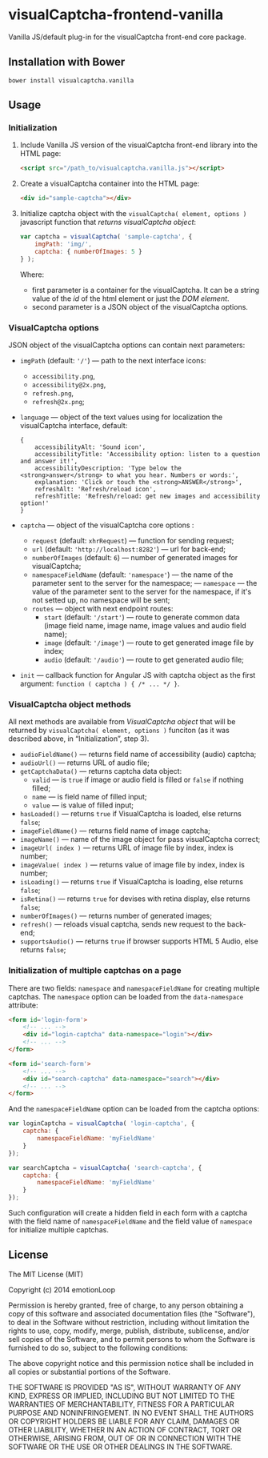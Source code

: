 visualCaptcha-frontend-vanilla
==============================

Vanilla JS/default plug-in for the visualCaptcha front-end core package.


## Installation with Bower

```
bower install visualcaptcha.vanilla
```


## Usage

### Initialization 

1. Include Vanilla JS version of the visualCaptcha front-end library into the HTML page:

    ```html
    <script src="/path_to/visualcaptcha.vanilla.js"></script>
    ```

2. Create a visualCaptcha container into the HTML page:

    ```html
    <div id="sample-captcha"></div>
    ```

3. Initialize captcha object with the `visualCaptcha( element, options )` javascript function that _returns visualCaptcha object_:

    ```javascript
    var captcha = visualCaptcha( 'sample-captcha', {
        imgPath: 'img/',
        captcha: { numberOfImages: 5 }
    } );
    ```

    Where:

    - first parameter is a container for the visualCaptcha. It can be a string value of the _id_ of the html element or just the _DOM element_.
    - second parameter is a JSON object of the visualCaptcha options.

### VisualCaptcha options

JSON object of the visualCaptcha options can contain next parameters:

- `imgPath` (default: `'/'`) — path to the next interface icons:
    - `accessibility.png`,
    - `accessibility@2x.png`,
    - `refresh.png`,
    - `refresh@2x.png`;

- `language` — object of the text values using for localization the visualCaptcha interface, default:
    ```
    {
        accessibilityAlt: 'Sound icon',
        accessibilityTitle: 'Accessibility option: listen to a question and answer it!',
        accessibilityDescription: 'Type below the <strong>answer</strong> to what you hear. Numbers or words:',
        explanation: 'Click or touch the <strong>ANSWER</strong>',
        refreshAlt: 'Refresh/reload icon',
        refreshTitle: 'Refresh/reload: get new images and accessibility option!'
    }
    ```

- `captcha` — object of the visualCaptcha core options :
    - `request` (default: `xhrRequest`) — function for sending request;
    - `url` (default: `'http://localhost:8282'`) — url for back-end;
    <!-- !FIXME - `path` (default: `''`) — is the url prefix; -->
    <!-- !FIXME - `autoRefresh` (default: `true`) — if it is `true` it will load the data when it's constructed; -->
    - `numberOfImages` (default: `6`) — number of generated images for visualCaptcha;
    - `namespaceFieldName` (default: `'namespace'`) — the name of the parameter sent to the server for the namespace;
    — `namespace` — the value of the parameter sent to the server for the namespace, if it's not setted up, no namespace will be sent;
    - `routes` — object with next endpoint routes:
        - `start` (default: `'/start'`) — route to generate common data (image field name, image name, image values and audio field name);
        - `image` (default: `'/image'`) — route to get generated image file by index;
        - `audio` (default: `'/audio'`) — route to get generated audio file;

- `init` — callback function for Angular JS with captcha object as the first argument: `function ( captcha ) { /* ... */ }`.

### VisualCaptcha object methods

All next methods are available from _VisualCaptcha object_ that will be returned by `visualCaptcha( element, options )` funciton (as it was described above, in “Initialization”, step 3).

- `audioFieldName()` — returns field name of accessibility (audio) captcha;
- `audioUrl()` — returns URL of audio file;
- `getCaptchaData()` — returns captcha data object:
    - `valid` — is `true` if image or audio field is filled or `false` if nothing filled;
    - `name` — is field name of filled input;
    - `value` — is value of filled input;
- `hasLoaded()` — returns `true` if VisualCaptcha is loaded, else returns `false`;
- `imageFieldName()` — returns field name of image captcha;
- `imageName()` — name of the image object for pass visualCaptcha correct;
- `imageUrl( index )` — returns URL of image file by index, index is number;
- `imageValue( index )` — returns value of image file by index, index is number;
- `isLoading()` — returns `true` if VisualCaptcha is loading, else returns `false`;
- `isRetina()` — returns `true` for devises with retina display, else returns `false`;
- `numberOfImages()` — returns number of generated images;
- `refresh()` — reloads visual captcha, sends new request to the back-end;
- `supportsAudio()` — returns `true` if browser supports HTML 5 Audio, else returns `false`;

### Initialization of multiple captchas on a page

There are two fields: `namespace` and `namespaceFieldName` for creating multiple captchas.
The `namespace` option can be loaded from the `data-namespace` attribute:
```html
<form id='login-form'>
    <!-- ... -->
    <div id="login-captcha" data-namespace="login"></div>
    <!-- ... -->
</form>

<form id='search-form'>
    <!-- ... -->
    <div id="search-captcha" data-namespace="search"></div>
    <!-- ... -->
</form>
```

And the `namespaceFieldName` option can be loaded from the captcha options:
```javascript
var loginCaptcha = visualCaptcha( 'login-captcha', {
    captcha: {
        namespaceFieldName: 'myFieldName'
    }
});

var searchCaptcha = visualCaptcha( 'search-captcha', {
    captcha: {
        namespaceFieldName: 'myFieldName'
    }
});
```

Such configuration will create a hidden field in each form with a captcha
with the field name of `namespaceFieldName` and the field value of `namespace`
for initialize multiple captchas.


## License

The MIT License (MIT)

Copyright (c) 2014 emotionLoop

Permission is hereby granted, free of charge, to any person obtaining a copy of
this software and associated documentation files (the "Software"), to deal in
the Software without restriction, including without limitation the rights to
use, copy, modify, merge, publish, distribute, sublicense, and/or sell copies of
the Software, and to permit persons to whom the Software is furnished to do so,
subject to the following conditions:

The above copyright notice and this permission notice shall be included in all
copies or substantial portions of the Software.

THE SOFTWARE IS PROVIDED "AS IS", WITHOUT WARRANTY OF ANY KIND, EXPRESS OR
IMPLIED, INCLUDING BUT NOT LIMITED TO THE WARRANTIES OF MERCHANTABILITY, FITNESS
FOR A PARTICULAR PURPOSE AND NONINFRINGEMENT. IN NO EVENT SHALL THE AUTHORS OR
COPYRIGHT HOLDERS BE LIABLE FOR ANY CLAIM, DAMAGES OR OTHER LIABILITY, WHETHER
IN AN ACTION OF CONTRACT, TORT OR OTHERWISE, ARISING FROM, OUT OF OR IN
CONNECTION WITH THE SOFTWARE OR THE USE OR OTHER DEALINGS IN THE SOFTWARE.
